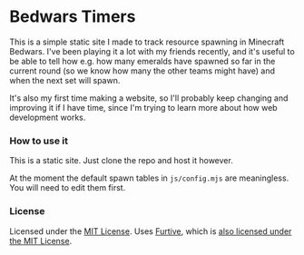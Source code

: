 # Bedwars Timers

This is a simple static site I made to track resource spawning in Minecraft
Bedwars. I've been playing it a lot with my friends recently, and it's useful to
be able to tell how e.g. how many emeralds have spawned so far in the current
round (so we know how many the other teams might have) and when the next set
will spawn.

It's also my first time making a website, so I'll probably keep changing and
improving it if I have time, since I'm trying to learn more about how web
development works.

### How to use it

This is a static site. Just clone the repo and host it however.

At the moment the default spawn tables in `js/config.mjs` are meaningless. You
will need to edit them first.

### License

Licensed under the [MIT License][1]. Uses [Furtive][2], which is [also licensed under the MIT License][3].

[1]: https://mit-license.org/
[2]: https://github.com/johno/furtive
[3]: https://github.com/johno/furtive/blob/master/LICENSE
